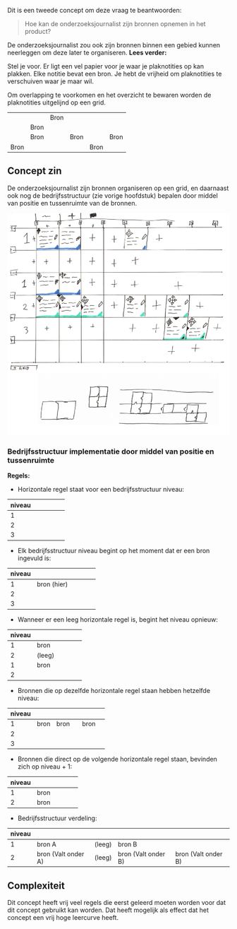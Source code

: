 
Dit is een tweede concept om deze vraag te beantwoorden:

> Hoe kan de onderzoeksjournalist zijn bronnen opnemen in het product?

De onderzoeksjournalist zou ook zijn bronnen binnen een gebied kunnen neerleggen om deze later te organiseren. __Lees verder:__

Stel je voor. Er ligt een vel papier voor je waar je plaknotities op kan plakken. Elke notitie bevat een bron. Je hebt de vrijheid om plaknotities te verschuiven waar je maar wil.

Om overlapping te voorkomen en het overzicht te bewaren worden de plaknotities uitgelijnd op een grid.


|      |      |      |      |      |      |
|------|------|------|------|------|------|
|      |      | Bron |      |      |      |
|      | Bron |      |      |      |      |
|      | Bron |      | Bron |      | Bron |
| Bron |      |      |      | Bron |      |




## Concept zin

De onderzoeksjournalist zijn bronnen organiseren op een grid, en daarnaast ook nog de bedrijfsstructuur (zie vorige hoofdstuk) bepalen door middel van positie en tussenruimte van de bronnen.

![Visualisatie concept](content/schetsen27.png)


### Bedrijfsstructuur implementatie door middel van positie en tussenruimte

__Regels:__

* Horizontale regel staat voor een bedrijfsstructuur niveau:

| niveau |      |      |      |      |      |
|------|------|------|------|------|------|
|  1   |      |      |      |      |      |
|  2   |      |      |      |      |      |
|  3   |      |      |      |      |      |

* Elk bedrijfsstructuur niveau begint op het moment dat er een bron ingevuld is:

| niveau |      |      |      |      |      |
|------|------|------|------|------|------|
|  1   | bron (hier) |      |      |      |      |
|  2   |      |      |      |      |      |
|  3   |      |      |      |      |      |

* Wanneer er een leeg horizontale regel is, begint het niveau opnieuw:

| niveau |      |      |      |      |      |
|------|------|------|------|------|------|
|  1   | bron |      |      |      |      |
|  2   | (leeg) |      |      |      |      |
|  1   | bron |      |      |      |      |
|  2   |      |      |      |      |      |

* Bronnen die op dezelfde horizontale regel staan hebben hetzelfde niveau:

| niveau |      |      |      |      |      |
|------|------|------|------|------|------|
|  1   | bron | bron |      | bron |      |
|  2   |      |      |      |      |      |
|  3   |      |      |      |      |      |


* Bronnen die direct op de volgende horizontale regel staan, bevinden zich op niveau + 1:

| niveau |      |      |      |      |      |
|------|------|------|------|------|------|
|  1   | bron |      |      |      |      |
|  2   | bron |      |      |      |      |


* Bedrijfsstructuur verdeling:

| niveau |      |      |      |      |
|------|------|------|------|------|
|  1   | bron A | (leeg) | bron B |      |
|  2   | bron (Valt onder A) | (leeg) | bron (Valt onder B) | bron (Valt onder B) |


## Complexiteit
Dit concept heeft vrij veel regels die eerst geleerd moeten worden voor dat dit concept gebruikt kan worden. Dat heeft mogelijk als effect dat het concept een vrij hoge leercurve heeft.